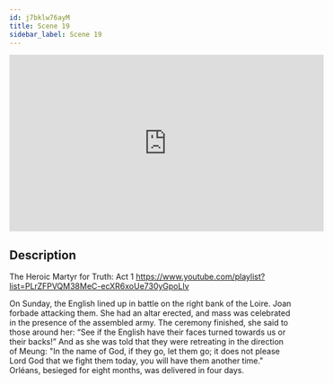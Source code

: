 ```yaml
---
id: j7bklw76ayM
title: Scene 19
sidebar_label: Scene 19
---
```


<iframe
  width="560"
  height="315"
  src="https://www.youtube.com/embed/j7bklw76ayM"
  title="YouTube video player"
  frameborder="0"
  allow="accelerometer; autoplay; clipboard-write; encrypted-media; gyroscope; picture-in-picture; web-share"
  referrerpolicy="strict-origin-when-cross-origin"
  allowfullscreen
></iframe>

## Description

The Heroic Martyr for Truth: Act 1 
https://www.youtube.com/playlist?list=PLrZFPVQM38MeC-ecXR6xoUe730yGpoLlv 

On Sunday, the English lined up in battle on the right bank of the Loire. Joan forbade attacking them. She had an altar erected, and mass was celebrated in the presence of the assembled army. The ceremony finished, she said to those around her:
“See if the English have their faces turned towards us or their backs!” And as she was told that they were retreating in the direction of Meung:
"In the name of God, if they go, let them go; it does not please Lord God that we fight them today, you will have them another time."
Orléans, besieged for eight months, was delivered in four days.
